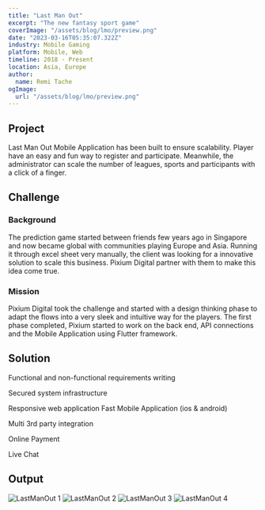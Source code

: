 ```yaml
---
title: "Last Man Out"
excerpt: "The new fantasy sport game"
coverImage: "/assets/blog/lmo/preview.png"
date: "2023-03-16T05:35:07.322Z"
industry: Mobile Gaming
platform: Mobile, Web
timeline: 2018 - Present
location: Asia, Europe
author:
  name: Remi Tache
ogImage:
  url: "/assets/blog/lmo/preview.png"
---
```


## Project

Last Man Out Mobile Application has been built to ensure scalability. Player have an easy and fun way to register and participate. Meanwhile, the administrator can scale the number of leagues, sports and participants with a click of a finger.

## Challenge

### Background

The prediction game started between friends few years ago in Singapore and now became global with communities playing Europe and Asia. Running it through excel sheet very manually, the client was looking for a innovative solution to scale this business. Pixium Digital partner with them to make this idea come true.

### Mission

Pixium Digital took the challenge and started with a design thinking phase to adapt the flows into a very sleek and intuitive way for the players. The first phase completed, Pixium started to work on the back end, API connections and the Mobile Application using Flutter framework.

## Solution

Functional and non-functional requirements writing

Secured system infrastructure

Responsive web application Fast Mobile Application (ios & android)

Multi 3rd party integration

Online Payment

Live Chat

## Output

<div class="grid grid-cols-1 md:grid-cols-2 lg:grid-cols-3 gap-4">
  <img src="/assets/blog/lmo/img1.png" alt="LastManOut 1" title="Last man out club game">
  <img src="/assets/blog/lmo/img2.png" alt="LastManOut 2" title="Last man out club game">
  <img src="/assets/blog/lmo/img3.png" alt="LastManOut 3" title="Last man out club game">
  <img src="/assets/blog/lmo/img4.png" alt="LastManOut 4" title="Last man out club game">
</div>